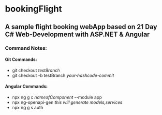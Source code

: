 # bookingFlight
## A sample flight booking webApp based on 21 Day C# Web-Development with ASP.NET &amp; Angular


### Command Notes:
#### Git Commands:
<ul>
  <li>git checkout <em>testBranch</em></li>
  <li>git checkout -b testBranch <em>your-hashcode-commit</em></li>
</ul>

#### Angular Commands:
<ul>
  <li>
      npx ng g c <em>nameofComponent</em> --module app 
  </li>
  <li>
      npx ng-openapi-gen <em>this will generate models,services</em>  
  </li>
  <li>
      npx ng g s auth
  </li>
</ul>


